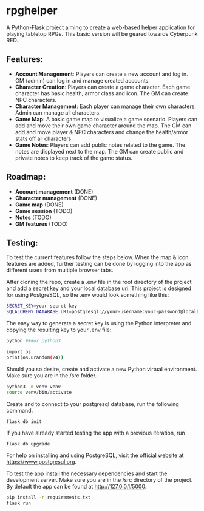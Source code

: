 # rpghelper
A Python-Flask project aiming to create a web-based helper application for playing tabletop RPGs. This basic version will be geared towards Cyberpunk RED.

## Features:

- **Account Management**: Players can create a new account and log in. GM (admin) can log in and manage created accounts.
- **Character Creation**: Players can create a game character. Each game character has basic health, armor class and icon. The GM can create NPC characters.
- **Character Management**: Each player can manage their own characters. Admin can manage all characters.
- **Game Map**: A basic game map to visualize a game scenario. Players can add and move their own game character around the map. The GM can add and move player & NPC characters and change the health/armor stats off all characters.
- **Game Notes**: Players can add public notes related to the game. The notes are displayed next to the map. The GM can create public and private notes to keep track of the game status.

## Roadmap:

- **Account management** (DONE)
- **Character management** (DONE)
- **Game map** (DONE)
- **Game session** (TODO)
- **Notes** (TODO)
- **GM features** (TODO)

## Testing:

To test the current features follow the steps below. When the map & icon features are added, further testing can be done by logging into the app as different users from multiple browser tabs.

After cloning the repo, create a .env file in the root directory of the project and add a secret key and your local database uri. This project is designed for using PostgreSQL, so the .env would look something like this:

```bash
SECRET_KEY=your-secret-key
SQLALCHEMY_DATABASE_URI=postgresql://your-username:your-password@localhost:your-port-number/your-database
```

The easy way to generate a secret key is using the Python interpreter and copying the resulting key to your .env file:

```bash
python ###or python3

import os
print(os.urandom(24))
```

Should you so desire, create and activate a new Python virtual environment. Make sure you are in the /src folder.

```bash
python3 -m venv venv
source venv/bin/activate
```

Create and to connect to your postgresql database, run the following command.

```
flask db init
```

If you have already started testing the app with a previous iteration, run

```bash
flask db upgrade
```

For help on installing and using PostgreSQL, visit the official website at https://www.postgresql.org.

To test the app install the necessary dependencies and start the development server. Make sure you are in the /src directory of the project. By default the app can be found at http://127.0.0.1/5000.

```bash
pip install -r requirements.txt
flask run
```
